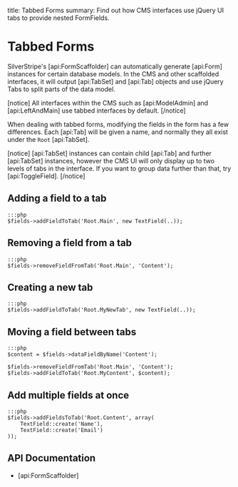 title: Tabbed Forms
summary: Find out how CMS interfaces use jQuery UI tabs to provide nested FormFields.

# Tabbed Forms

SilverStripe's [api:FormScaffolder] can automatically generate [api:Form] instances for certain database models. In the
CMS and other scaffolded interfaces, it will output [api:TabSet] and [api:Tab] objects and use jQuery Tabs to split 
parts of the data model. 

[notice]
All interfaces within the CMS such as [api:ModelAdmin] and [api:LeftAndMain] use tabbed interfaces by default.
[/notice]

When dealing with tabbed forms, modifying the fields in the form has a few differences. Each [api:Tab] will be given a
name, and normally they all exist under the `Root` [api:TabSet].

[notice]
[api:TabSet] instances can contain child [api:Tab] and further [api:TabSet] instances, however the CMS UI will only 
display up to two levels of tabs in the interface. If you want to group data further than that, try [api:ToggleField].
[/notice]

## Adding a field to a tab

	:::php
	$fields->addFieldToTab('Root.Main', new TextField(..));

## Removing a field from a tab
	
	:::php
	$fields->removeFieldFromTab('Root.Main', 'Content');

## Creating a new tab

	:::php
	$fields->addFieldToTab('Root.MyNewTab', new TextField(..));

## Moving a field between tabs

	:::php
	$content = $fields->dataFieldByName('Content');

	$fields->removeFieldFromTab('Root.Main', 'Content');
	$fields->addFieldToTab('Root.MyContent', $content);

## Add multiple fields at once

	:::php
	$fields->addFieldsToTab('Root.Content', array(
		TextField::create('Name'),
		TextField::create('Email')
	));

## API Documentation

* [api:FormScaffolder]
